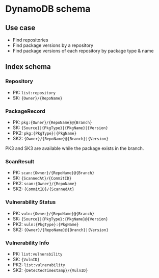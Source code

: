 # DynamoDB schema

## Use case

- Find repositories
- Find package versions by a repository
- Find package versions of each repository by package type & name

## Index schema

### Repository

- PK: `list:repository`
- SK: `{Owner}/{RepoName}`

### PackageRecord

- PK: `pkg:{Owner}/{RepoName}@{Branch}`
- SK: `{Source}|{PkgType}|{PkgName}|{Version}`
- PK2: `pkg:{PkgType}|{PkgName}`
- SK2: `{Owner}/{RepoName}@{Branch}|{Version}`

PK3 and SK3 are available while the package exists in the branch.

### ScanResult

- PK: `scan:{Owner}/{RepoName}@{Branch}`
- SK: `{ScannedAt}/{CommitID}`
- PK2: `scan:{Owner}/{RepoName}`
- SK2: `{CommitID}/{ScannedAt}`

### Vulnerability Status

- PK: `vuln:{Owner}/{RepoName}@{Branch}`
- SK: `{Source}|{PkgType}:{PkgName}@{Version}`
- PK2: `vuln:{PkgType}:{PkgName}`
- SK2: `{Owner}/{RepoName}@{Branch}|{Version}`

### Vulnerability Info

- PK: `list:vulnerability`
- SK: `{VulnID}`
- PK2: `list:vulnerability`
- SK2: `{DetectedTimestamp}/{VulnID}`
